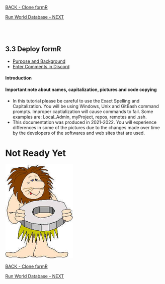 <!-- ------------------------------------------------------------------------- -->

<div class="page-back">


[BACK - Clone formR](/formR/fr0401_Clone-formR.md)
</div><div class="page-next">

[Run World Database - NEXT](/formR/fr0401_World-Database.md)
</div><div style="margin-top:35px">&nbsp;</div>

<!-- ------------------------------------------------------------------------- -->


## 3.3 Deploy formR <!-- {docsify-ignore} -->
- [Purpose and Background](../Setup/purposes/pfr0307_Setup-React-Apps-Ubuntu.md)
- [Enter Comments in Discord](https://discord.com/channels/928752444316483585/959889116416319519)

#### Introduction <!-- {docsify-ignore} -->


#### Important note about names, capitalization, pictures and code copying <!-- {docsify-ignore} -->
- In this tutorial please be careful to use the Exact Spelling and Capitalization. You will be using Windows, Unix and GitBash command prompts. Improper captialization will cause commands to fail. Some examples are: Local_Admin, myProject, repos, remotes and .ssh.
- This documentation was produced in 2021-2022. You will experience differences in some of the pictures due to the changes made over time by the developers of the softwares and web sites that are used.

# Not Ready Yet

![Not Ready Yet](./images/fr0000-01_not-ready.png "Not Ready Yet")


<!-- ------------------------------------------------------------------------- -->

<div class="page-back">

[BACK - Clone formR](/formR/fr0401_Clone-formR.md)
</div><div class="page-next">

[Run World Database - NEXT](/formR/fr0401_World-Database.md)
</div>

<!-- ------------------------------------------------------------------------- -->